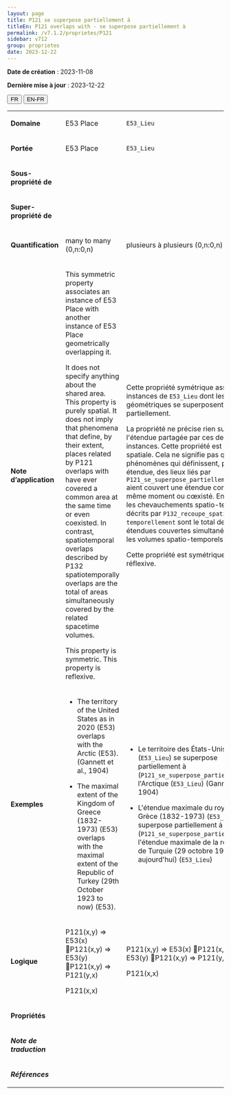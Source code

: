 ```yaml
---
layout: page
title: P121 se superpose partiellement à
titleEn: P121 overlaps with - se superpose partiellement à
permalink: /v7.1.2/proprietes/P121
sidebar: v712
group: proprietes
date: 2023-12-22
---
```


**Date de création** : 2023-11-08

**Dernière mise à jour** : 2023-12-22

<div class="lang-buttons">
 <button id="fr" class="activate">FR</button>
 <button id="en-fr">EN-FR</button>
</div>

<table>
<tbody>
<tr>
<td><p><strong>Domaine</strong></p></td>
<td class="en">
<p>E53 Place</p>
</td>
<td>
<p><code class="language-plaintext highlighter-rouge">E53_Lieu</code></p>
</td>
</tr>
<tr>
<td><p><strong>Portée</strong></p></td>
<td class="en">
<p>E53 Place</p>
</td>
<td>
<p><code class="language-plaintext highlighter-rouge">E53_Lieu</code></p>
</td>
</tr>
<tr>
<td><p><strong>Sous-propriété de</strong></p></td>
<td class="en">
</td>
<td>
</td>
</tr>
<tr>
<td><p><strong>Super-propriété de</strong></p></td>
<td class="en">
</td>
<td>
</td>
</tr>
<tr>
<td><p><strong>Quantification</strong></p></td>
<td class="en">
<p>many to many (0,n:0,n)</p>
</td>
<td>
<p>plusieurs à plusieurs (0,n:0,n)</p>
</td>
</tr>
<tr>
<td><p><strong>Note d’application</strong></p></td>
<td class="en">
<p>This symmetric property associates an instance of E53 Place with another instance of E53 Place geometrically overlapping it.</p>
<p>It does not specify anything about the shared area. This property is purely spatial. It does not imply that phenomena that define, by their extent, places related by P121 overlaps with have ever covered a common area at the same time or even coexisted. In contrast, spatiotemporal overlaps described by P132 spatiotemporally overlaps are the total of areas simultaneously covered by the related spacetime volumes.</p>
<p>This property is symmetric. This property is reflexive. </p>
</td>
<td>
<p>Cette propriété symétrique associe deux instances de <code class="language-plaintext highlighter-rouge">E53_Lieu</code> dont les étendues géométriques se superposent partiellement.</p>
<p>La propriété ne précise rien sur l'étendue partagée par ces deux instances. Cette propriété est purement spatiale. Cela ne signifie pas que des phénomènes qui définissent, par leur étendue, des lieux liés par <code class="language-plaintext highlighter-rouge">P121_se_superpose_partiellement_à</code> aient couvert une étendue commune au même moment ou cœxisté. En revanche, les chevauchements spatio-temporels décrits par <code class="language-plaintext highlighter-rouge">P132_recoupe_spatio-temporellement</code> sont le total des étendues couvertes simultanément par les volumes spatio-temporels associés.</p>
<p>Cette propriété est symétrique et réflexive.  </p>
</td>
</tr>
<tr>
<td><p><strong>Exemples</strong></p></td>
<td class="en">
<ul>
<li><p>The territory of the United States as in 2020 (E53) overlaps with the Arctic (E53). (Gannett et al., 1904)</p>
</li>
<li><p>The maximal extent of the Kingdom of Greece (1832-1973) (E53) overlaps with the maximal extent of the Republic of Turkey (29th October 1923 to now) (E53).</p>
</li>
</ul>
</td>
<td>
<ul>
<li><p>Le territoire des États-Unis en 2020 (<code class="language-plaintext highlighter-rouge">E53_Lieu</code>) se superpose partiellement à (<code class="language-plaintext highlighter-rouge">P121_se_superpose_partiellement_à</code>) l'Arctique (<code class="language-plaintext highlighter-rouge">E53_Lieu</code>) (Gannett & al, 1904)</p>
</li>
<li><p>L'étendue maximale du royaume de Grèce (1832-1973) (<code class="language-plaintext highlighter-rouge">E53_Lieu</code>) se superpose partiellement à (<code class="language-plaintext highlighter-rouge">P121_se_superpose_partiellement_à</code>) l'étendue maximale de la république de Turquie (29 octobre 1923 à aujourd'hui) (<code class="language-plaintext highlighter-rouge">E53_Lieu</code>)</p>
</li>
</ul>
</td>
</tr>
<tr>
<td><p><strong>Logique</strong></p></td>
<td class="en">
<p>P121(x,y) ⇒ E53(x) P121(x,y) ⇒ E53(y) P121(x,y) ⇒ P121(y,x)</p>
<p>P121(x,x)</p>
</td>
<td>
<p>P121(x,y) ⇒ E53(x) P121(x,y) ⇒ E53(y) P121(x,y) ⇒ P121(y,x) </p>
<p>P121(x,x)</p>
</td>
</tr>
<tr>
<td><p><strong>Propriétés</strong></p></td>
<td class="en">
</td>
<td>
</td>
</tr>
<tr>
<td><p><strong><em>Note de traduction</em></strong></p></td>
<td colspan="2">
</td>
</tr>
<tr>
<td><p><strong><em>Références</em></strong></p></td>
<td colspan="2">
<p><em></em></p>
</td>
</tr>
</tbody>
</table>
